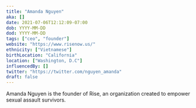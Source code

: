 ```yaml
---
title: "Amanda Nguyen"
aka: []
date: 2021-07-06T12:12:09-07:00
dob: YYYY-MM-DD
dod: YYYY-MM-DD
tags: ["ceo", "founder"]
website: "https://www.risenow.us/"
ethnicity: ["Vietnamese"]
birthLocation: "California"
location: ["Washington, D.C"]
influencedBy: []
twitter: "https://twitter.com/nguyen_amanda"
draft: false
---
```


Amanda Nguyen is the founder of Rise, an organization created to empower sexual assault survivors.
